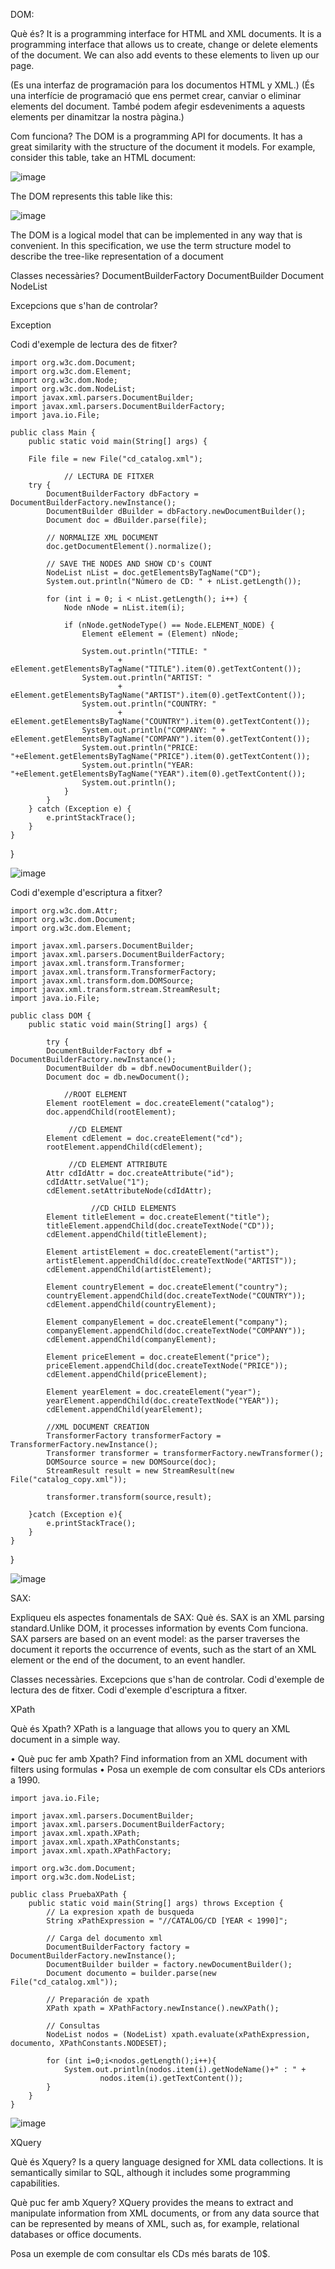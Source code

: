 DOM:

Què és?
It is a programming interface for HTML and XML documents.
It is a programming interface that allows us to create, change or delete elements of the document. We can also add events to these elements to liven up our page.


(Es una interfaz de programación para los documentos HTML y XML.)
(És una interfície de programació que ens permet crear, canviar o eliminar elements del document. També podem afegir esdeveniments a aquests elements per dinamitzar la nostra pàgina.)

Com funciona?
The DOM is a programming API for documents. It has a great similarity with the structure of the document it models. For example, consider this table, take an HTML document:

![image](https://user-images.githubusercontent.com/91152783/200332532-240fe9a9-0f3d-491d-93fd-dcc1b65dc3b2.png)


The DOM represents this table like this:



![image](https://user-images.githubusercontent.com/91152783/200331585-f2fcc894-3f22-4bd4-9858-cc08d80906c7.png)





The DOM is a logical model that can be implemented in any way that is convenient. In this specification, we use the term structure model to describe the tree-like representation of a document


Classes necessàries?
DocumentBuilderFactory
DocumentBuilder
Document
NodeList

Excepcions que s'han de controlar?

Exception

Codi d'exemple de lectura des de fitxer?
    
    import org.w3c.dom.Document;
    import org.w3c.dom.Element;
    import org.w3c.dom.Node;
    import org.w3c.dom.NodeList;
    import javax.xml.parsers.DocumentBuilder;
    import javax.xml.parsers.DocumentBuilderFactory;
    import java.io.File;

    public class Main {
        public static void main(String[] args) {

        File file = new File("cd_catalog.xml");

                // LECTURA DE FITXER
        try {
            DocumentBuilderFactory dbFactory = DocumentBuilderFactory.newInstance();
            DocumentBuilder dBuilder = dbFactory.newDocumentBuilder();
            Document doc = dBuilder.parse(file);

            // NORMALIZE XML DOCUMENT
            doc.getDocumentElement().normalize();

            // SAVE THE NODES AND SHOW CD's COUNT
            NodeList nList = doc.getElementsByTagName("CD");
            System.out.println("Número de CD: " + nList.getLength());

            for (int i = 0; i < nList.getLength(); i++) {
                Node nNode = nList.item(i);

                if (nNode.getNodeType() == Node.ELEMENT_NODE) {
                    Element eElement = (Element) nNode;

                    System.out.println("TITLE: "
                            + eElement.getElementsByTagName("TITLE").item(0).getTextContent());
                    System.out.println("ARTIST: "
                            + eElement.getElementsByTagName("ARTIST").item(0).getTextContent());
                    System.out.println("COUNTRY: "
                            + eElement.getElementsByTagName("COUNTRY").item(0).getTextContent());
                    System.out.println("COMPANY: " + eElement.getElementsByTagName("COMPANY").item(0).getTextContent());
                    System.out.println("PRICE: "+eElement.getElementsByTagName("PRICE").item(0).getTextContent());
                    System.out.println("YEAR: "+eElement.getElementsByTagName("YEAR").item(0).getTextContent());
                    System.out.println();
                }
            }
        } catch (Exception e) {
            e.printStackTrace();
        }
    }
}


![image](https://user-images.githubusercontent.com/91152783/200331847-2ada1415-2ee4-4dc1-9a58-3e3a78c7c5c2.png)


Codi d'exemple d'escriptura a fitxer?

    import org.w3c.dom.Attr;
    import org.w3c.dom.Document;
    import org.w3c.dom.Element;

    import javax.xml.parsers.DocumentBuilder;
    import javax.xml.parsers.DocumentBuilderFactory;
    import javax.xml.transform.Transformer;
    import javax.xml.transform.TransformerFactory;
    import javax.xml.transform.dom.DOMSource;
    import javax.xml.transform.stream.StreamResult;
    import java.io.File;

    public class DOM {
        public static void main(String[] args) {

            try {
            DocumentBuilderFactory dbf = DocumentBuilderFactory.newInstance();
            DocumentBuilder db = dbf.newDocumentBuilder();
            Document doc = db.newDocument();

                //ROOT ELEMENT
            Element rootElement = doc.createElement("catalog");
            doc.appendChild(rootElement);

                 //CD ELEMENT
            Element cdElement = doc.createElement("cd");
            rootElement.appendChild(cdElement);

                 //CD ELEMENT ATTRIBUTE
            Attr cdIdAttr = doc.createAttribute("id");
            cdIdAttr.setValue("1");
            cdElement.setAttributeNode(cdIdAttr);

                      //CD CHILD ELEMENTS
            Element titleElement = doc.createElement("title");
            titleElement.appendChild(doc.createTextNode("CD"));
            cdElement.appendChild(titleElement);

            Element artistElement = doc.createElement("artist");
            artistElement.appendChild(doc.createTextNode("ARTIST"));
            cdElement.appendChild(artistElement);

            Element countryElement = doc.createElement("country");
            countryElement.appendChild(doc.createTextNode("COUNTRY"));
            cdElement.appendChild(countryElement);

            Element companyElement = doc.createElement("company");
            companyElement.appendChild(doc.createTextNode("COMPANY"));
            cdElement.appendChild(companyElement);

            Element priceElement = doc.createElement("price");
            priceElement.appendChild(doc.createTextNode("PRICE"));
            cdElement.appendChild(priceElement);

            Element yearElement = doc.createElement("year");
            yearElement.appendChild(doc.createTextNode("YEAR"));
            cdElement.appendChild(yearElement);

            //XML DOCUMENT CREATION
            TransformerFactory transformerFactory = TransformerFactory.newInstance();
            Transformer transformer = transformerFactory.newTransformer();
            DOMSource source = new DOMSource(doc);
            StreamResult result = new StreamResult(new File("catalog_copy.xml"));

            transformer.transform(source,result);

        }catch (Exception e){
            e.printStackTrace();
        }
    }
}

![image](https://user-images.githubusercontent.com/91152783/200331935-a964b5c5-95b5-4993-8b68-7ee70dffdd84.png)











SAX:

Expliqueu els aspectes fonamentals de SAX:
  Què és.
      SAX is an XML parsing standard.Unlike DOM, it processes information by events
  Com funciona.
      SAX parsers are based on an event model: as the parser traverses the document it reports the occurrence of events, such as the start of an XML element or the end of the document, to an event handler.
      
  Classes necessàries.
  Excepcions que s'han de controlar.
  Codi d'exemple de lectura des de fitxer.
  Codi d'exemple d'escriptura a fitxer.





XPath	

Què és Xpath?
XPath is a language that allows you to query an XML document in a simple way.

   • Què puc fer amb Xpath?
Find information from an XML document with filters using formulas
    • Posa un exemple de com consultar els CDs anteriors a 1990.

    import java.io.File;

    import javax.xml.parsers.DocumentBuilder;
    import javax.xml.parsers.DocumentBuilderFactory;
    import javax.xml.xpath.XPath;
    import javax.xml.xpath.XPathConstants;
    import javax.xml.xpath.XPathFactory;

    import org.w3c.dom.Document;
    import org.w3c.dom.NodeList;

    public class PruebaXPath {
        public static void main(String[] args) throws Exception {
            // La expresion xpath de busqueda
            String xPathExpression = "//CATALOG/CD [YEAR < 1990]";

            // Carga del documento xml
            DocumentBuilderFactory factory = DocumentBuilderFactory.newInstance();
            DocumentBuilder builder = factory.newDocumentBuilder();
            Document documento = builder.parse(new File("cd_catalog.xml"));

            // Preparación de xpath
            XPath xpath = XPathFactory.newInstance().newXPath();

            // Consultas
            NodeList nodos = (NodeList) xpath.evaluate(xPathExpression, documento, XPathConstants.NODESET);

            for (int i=0;i<nodos.getLength();i++){
                System.out.println(nodos.item(i).getNodeName()+" : " +
                        nodos.item(i).getTextContent());
            }
        }
    }


![image](https://user-images.githubusercontent.com/91152783/200332011-f10852aa-58ef-4979-8fb3-da60ac67764a.png)







XQuery


Què és Xquery?
Is a query language designed for XML data collections. It is semantically similar to SQL, although it includes some programming capabilities.

Què puc fer amb Xquery?
    XQuery provides the means to extract and manipulate information from XML documents, or from any data source that can be represented by means of XML, such as, for example, relational databases or office documents.
      
      
 Posa un exemple de com consultar els CDs més barats de 10$.
